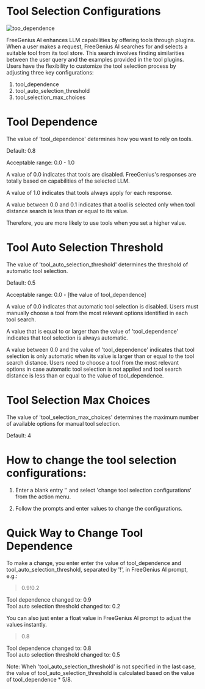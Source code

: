 # Tool Selection Configurations

![too_dependence](https://github.com/eliranwong/freegenius/assets/25262722/a637ed22-47d0-474f-bbbb-5dabb1b31e24)

FreeGenius AI enhances LLM capabilities by offering tools through plugins. When a user makes a request, FreeGenius AI searches for and selects a suitable tool from its tool store. This search involves finding similarities between the user query and the examples provided in the tool plugins. Users have the flexibility to customize the tool selection process by adjusting three key configurations:

1. tool_dependence
2. tool_auto_selection_threshold
3. tool_selection_max_choices

# Tool Dependence

The value of 'tool_dependence' determines how you want to rely on tools.

Default: 0.8

Acceptable range: 0.0 - 1.0

A value of 0.0 indicates that tools are disabled. FreeGenius's responses are totally based on capabilities of the selected LLM.

A value of 1.0 indicates that tools always apply for each response.

A value between 0.0 and 0.1 indicates that a tool is selected only when tool distance search is less than or equal to its value.

Therefore, you are more likely to use tools when you set a higher value.

# Tool Auto Selection Threshold

The value of 'tool_auto_selection_threshold' determines the threshold of automatic tool selection.

Default: 0.5

Acceptable range: 0.0 - [the value of tool_dependence]

A value of 0.0 indicates that automatic tool selection is disabled. Users must manually choose a tool from the most relevant options identified in each tool search.

A value that is equal to or larger than the value of 'tool_dependence' indicates that tool selection is always automatic.

A value between 0.0 and the value of 'tool_dependence' indicates that tool selection is only automatic when its value is larger than or equal to the tool search distance. Users need to choose a tool from the most relevant options in case automatic tool selection is not applied and tool search distance is less than or equal to the value of tool_dependence.

# Tool Selection Max Choices

The value of 'tool_selection_max_choices' determines the maximum number of available options for manual tool selection.

Default: 4

# How to change the tool selection configurations:

1. Enter a blank entry '' and select 'change tool selection configurations' from the action menu.

2. Follow the prompts and enter values to change the configurations.

# Quick Way to Change Tool Dependence

To make a change, you enter enter the value of tool_dependence and tool_auto_selection_threshold, separated by '!', in FreeGenius AI prompt, e.g.:

> 0.9!0.2

Tool dependence changed to: 0.9<br>
Tool auto selection threshold changed to: 0.2

You can also just enter a float value in FreeGenius AI prompt to adjust the values instantly.

> 0.8
                                                                                                                                                                              
Tool dependence changed to: 0.8<br>
Tool auto selection threshold changed to: 0.5

Note: Wheh 'tool_auto_selection_threshold' is not specified in the last case, the value of tool_auto_selection_threshold is calculated based on the value of tool_dependence * 5/8.
